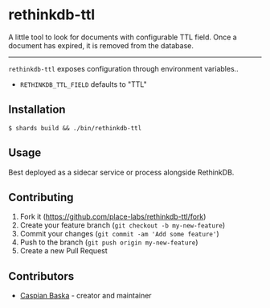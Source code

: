 # rethinkdb-ttl

A little tool to look for documents with configurable TTL field.
Once a document has expired, it is removed from the database.

--------------------------------------------------------------------

`rethinkdb-ttl` exposes configuration through environment variables..
- `RETHINKDB_TTL_FIELD` defaults to "TTL"

## Installation

`$ shards build && ./bin/rethinkdb-ttl`

## Usage

Best deployed as a sidecar service or process alongside RethinkDB.

## Contributing

1. Fork it (<https://github.com/place-labs/rethinkdb-ttl/fork>)
2. Create your feature branch (`git checkout -b my-new-feature`)
3. Commit your changes (`git commit -am 'Add some feature'`)
4. Push to the branch (`git push origin my-new-feature`)
5. Create a new Pull Request

## Contributors

- [Caspian Baska](https://github.com/caspiano) - creator and maintainer
